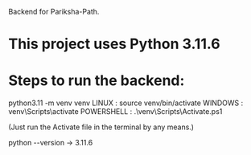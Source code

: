 Backend for Pariksha-Path. 

# This project uses Python 3.11.6

# Steps to run the backend:
python3.11 -m venv venv
    LINUX : source venv/bin/activate
    WINDOWS : venv\Scripts\activate
    POWERSHELL : .\venv\Scripts\Activate.ps1

(Just run the Activate file in the terminal by any means.)

python --version -> 3.11.6